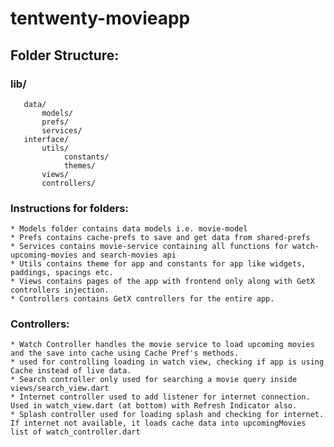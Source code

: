 # tentwenty-movieapp

 ## Folder Structure:
 ### lib/
       data/
           models/
           prefs/
           services/
       interface/
           utils/
                constants/
                themes/
           views/
           controllers/


### Instructions for folders:
    * Models folder contains data models i.e. movie-model
    * Prefs contains cache-prefs to save and get data from shared-prefs
    * Services contains movie-service containing all functions for watch-upcoming-movies and search-movies api
    * Utils contains theme for app and constants for app like widgets, paddings, spacings etc.
    * Views contains pages of the app with frontend only along with GetX controllers injection.
    * Controllers contains GetX controllers for the entire app.


### Controllers:
    * Watch Controller handles the movie service to load upcoming movies and the save into cache using Cache Pref's methods.
    * used for controlling loading in watch view, checking if app is using Cache instead of live data.
    * Search controller only used for searching a movie query inside views/search_view.dart
    * Internet controller used to add listener for internet connection. Used in watch_view.dart (at bottom) with Refresh Indicator also.
    * Splash controller used for loading splash and checking for internet. If internet not available, it loads cache data into upcomingMovies list of watch_controller.dart
